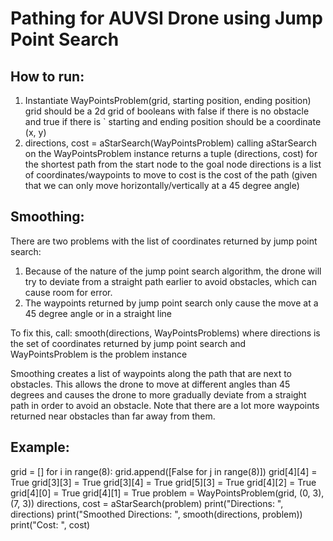# Pathing for AUVSI Drone using Jump Point Search 

## How to run:
1. Instantiate WayPointsProblem(grid, starting position, ending position)
    grid should be a 2d grid of booleans with false if there is no obstacle and true if there is
`   starting and ending position should be a coordinate (x, y) 
2. directions, cost = aStarSearch(WayPointsProblem)
    calling aStarSearch on the WayPointsProblem instance returns a tuple (directions, cost) for the shortest path from the start node to the goal node
    directions is a list of coordinates/waypoints to move to
    cost is the cost of the path (given that we can only move horizontally/vertically at a 45 degree angle)

## Smoothing:
There are two problems with the list of coordinates returned by jump point search: 
1. Because of the nature of the jump point search algorithm, the drone will try to deviate from a straight path earlier to avoid obstacles, which can cause room for error.
2. The waypoints returned by jump point search only cause the move at a 45 degree angle or in a straight line 

To fix this, call:
smooth(directions, WayPointsProblems)
where directions is the set of coordinates returned by jump point search and WayPointsProblem is the problem instance

Smoothing creates a list of waypoints along the path that are next to obstacles. This allows the drone to move at different angles than 45 degrees and causes the drone to more gradually deviate from a straight path in order to avoid an obstacle. Note that there are a lot more waypoints returned near obstacles than far away from them.

## Example:
grid = []
for i in range(8):
    grid.append([False for j in range(8)])
grid[4][4] = True
grid[3][3] = True
grid[3][4] = True
grid[5][3] = True
grid[4][2] = True
grid[4][0] = True
grid[4][1] = True
problem = WayPointsProblem(grid, (0, 3), (7, 3))
directions, cost = aStarSearch(problem)
print("Directions: ", directions)
print("Smoothed Directions: ", smooth(directions, problem))
print("Cost: ", cost)

